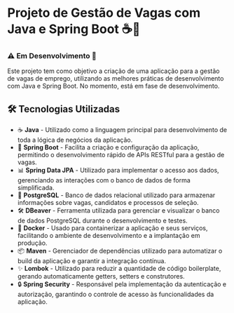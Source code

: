 # Projeto de Gestão de Vagas com Java e Spring Boot ☕🍃 

### ⚠️ Em Desenvolvimento 🚧

Este projeto tem como objetivo a criação de uma aplicação para a gestão de vagas de emprego, utilizando as melhores práticas de desenvolvimento com Java e Spring Boot. No momento, está em fase de desenvolvimento.

## 🛠️ Tecnologias Utilizadas

* ☕ **Java** - Utilizado como a linguagem principal para desenvolvimento de toda a lógica de negócios da aplicação.
* 🌱 **Spring Boot** - Facilita a criação e configuração da aplicação, permitindo o desenvolvimento rápido de APIs RESTful para a gestão de vagas.
* 📊 **Spring Data JPA** - Utilizado para implementar o acesso aos dados, gerenciando as interações com o banco de dados de forma simplificada.
* 🐘 **PostgreSQL** - Banco de dados relacional utilizado para armazenar informações sobre vagas, candidatos e processos de seleção.
* 🛠️ **DBeaver** - Ferramenta utilizada para gerenciar e visualizar o banco de dados PostgreSQL durante o desenvolvimento e testes.
* 🐳 **Docker** - Usado para containerizar a aplicação e seus serviços, facilitando o ambiente de desenvolvimento e a implantação em produção.
* 📦 **Maven** - Gerenciador de dependências utilizado para automatizar o build da aplicação e garantir a integração contínua.
* ✨ **Lombok** - Utilizado para reduzir a quantidade de código boilerplate, gerando automaticamente getters, setters e construtores.
* 🔒 **Spring Security** - Responsável pela implementação da autenticação e autorização, garantindo o controle de acesso às funcionalidades da aplicação.